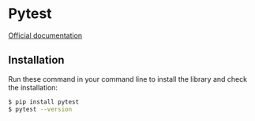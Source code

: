 # Pytest

[Official documentation](https://docs.pytest.org/en/7.1.x/contents.html)

## Installation

Run these command in your command line to install the library and check the installation:

```bash
$ pip install pytest
$ pytest --version
```
